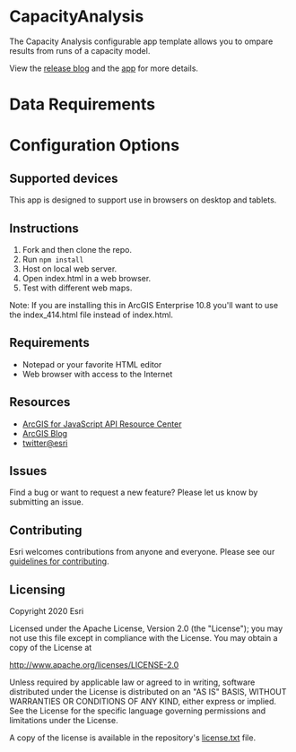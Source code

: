 # CapacityAnalysis
The Capacity Analysis configurable app template allows you to ompare results from runs of a capacity model.

View the [release blog](https://www.esri.com/arcgis-blog/products/arcgis-online/announcements/whats-new-in-configurable-apps-march-2020/) and the [app](https://www.arcgis.com/home/item.html?id=50aaf4ec408f4675bc9f30e68441e8f8)  for more details.

# Data Requirements 


# Configuration Options 


## Supported devices 
This app is designed to support use in browsers on desktop and tablets. 

## Instructions

1. Fork and then clone the repo.
2. Run `npm install`
3. Host on local web server.
4. Open index.html in a web browser.
5. Test with different web maps.

Note: If you are installing this in ArcGIS Enterprise 10.8 you'll want to use the index_414.html file instead of index.html. 

## Requirements

- Notepad or your favorite HTML editor
- Web browser with access to the Internet

## Resources

- [ArcGIS for JavaScript API Resource Center](http://help.arcgis.com/en/webapi/javascript/arcgis/index.html)
- [ArcGIS Blog](http://blogs.esri.com/esri/arcgis/)
- [twitter@esri](http://twitter.com/esri)

## Issues

Find a bug or want to request a new feature? Please let us know by submitting an issue.

## Contributing

Esri welcomes contributions from anyone and everyone. Please see our [guidelines for contributing](https://github.com/esri/contributing).

## Licensing

Copyright 2020 Esri

Licensed under the Apache License, Version 2.0 (the "License");
you may not use this file except in compliance with the License.
You may obtain a copy of the License at

http://www.apache.org/licenses/LICENSE-2.0

Unless required by applicable law or agreed to in writing, software
distributed under the License is distributed on an "AS IS" BASIS,
WITHOUT WARRANTIES OR CONDITIONS OF ANY KIND, either express or implied.
See the License for the specific language governing permissions and
limitations under the License.

A copy of the license is available in the repository's [license.txt](license.txt) file.
